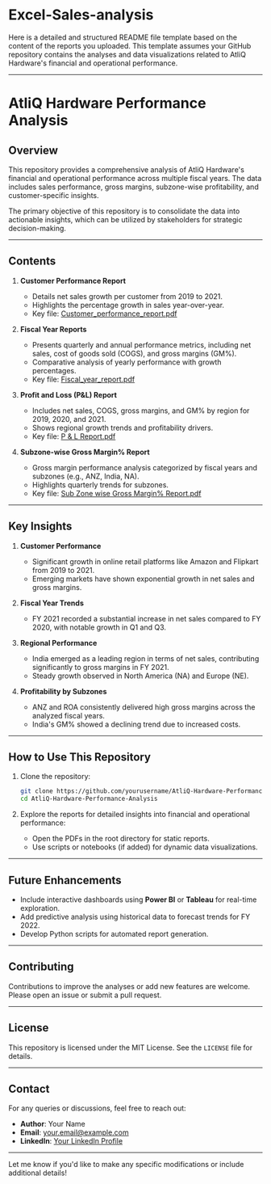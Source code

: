 # Excel-Sales-analysis

Here is a detailed and structured README file template based on the content of the reports you uploaded. This template assumes your GitHub repository contains the analyses and data visualizations related to AtliQ Hardware's financial and operational performance.

---

# AtliQ Hardware Performance Analysis

## Overview

This repository provides a comprehensive analysis of AtliQ Hardware's financial and operational performance across multiple fiscal years. The data includes sales performance, gross margins, subzone-wise profitability, and customer-specific insights.

The primary objective of this repository is to consolidate the data into actionable insights, which can be utilized by stakeholders for strategic decision-making.

---

## Contents

1. **Customer Performance Report**  
   - Details net sales growth per customer from 2019 to 2021.  
   - Highlights the percentage growth in sales year-over-year.  
   - Key file: [Customer_performance_report.pdf](./Customer_performance_report.pdf)

2. **Fiscal Year Reports**  
   - Presents quarterly and annual performance metrics, including net sales, cost of goods sold (COGS), and gross margins (GM%).  
   - Comparative analysis of yearly performance with growth percentages.  
   - Key file: [Fiscal_year_report.pdf](./Fiscal_year_report.pdf)

3. **Profit and Loss (P&L) Report**  
   - Includes net sales, COGS, gross margins, and GM% by region for 2019, 2020, and 2021.  
   - Shows regional growth trends and profitability drivers.  
   - Key file: [P & L Report.pdf](./P%20&%20L%20Report.pdf)

4. **Subzone-wise Gross Margin% Report**  
   - Gross margin performance analysis categorized by fiscal years and subzones (e.g., ANZ, India, NA).  
   - Highlights quarterly trends for subzones.  
   - Key file: [Sub Zone wise Gross Margin% Report.pdf](./Sub%20Zone%20wise%20Gross%20Margin%25%20Report.pdf)

---

## Key Insights

1. **Customer Performance**
   - Significant growth in online retail platforms like Amazon and Flipkart from 2019 to 2021.  
   - Emerging markets have shown exponential growth in net sales and gross margins.

2. **Fiscal Year Trends**
   - FY 2021 recorded a substantial increase in net sales compared to FY 2020, with notable growth in Q1 and Q3.

3. **Regional Performance**
   - India emerged as a leading region in terms of net sales, contributing significantly to gross margins in FY 2021.  
   - Steady growth observed in North America (NA) and Europe (NE).

4. **Profitability by Subzones**
   - ANZ and ROA consistently delivered high gross margins across the analyzed fiscal years.  
   - India's GM% showed a declining trend due to increased costs.

---

## How to Use This Repository

1. Clone the repository:
   ```bash
   git clone https://github.com/yourusername/AtliQ-Hardware-Performance-Analysis.git
   cd AtliQ-Hardware-Performance-Analysis
   ```

2. Explore the reports for detailed insights into financial and operational performance:
   - Open the PDFs in the root directory for static reports.
   - Use scripts or notebooks (if added) for dynamic data visualizations.

---

## Future Enhancements

- Include interactive dashboards using **Power BI** or **Tableau** for real-time exploration.  
- Add predictive analysis using historical data to forecast trends for FY 2022.  
- Develop Python scripts for automated report generation.

---

## Contributing

Contributions to improve the analyses or add new features are welcome. Please open an issue or submit a pull request.

---

## License

This repository is licensed under the MIT License. See the `LICENSE` file for details.

---

## Contact

For any queries or discussions, feel free to reach out:

- **Author**: Your Name  
- **Email**: your.email@example.com  
- **LinkedIn**: [Your LinkedIn Profile](https://linkedin.com/in/yourprofile)  

---

Let me know if you'd like to make any specific modifications or include additional details!
